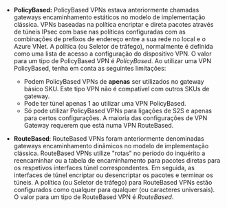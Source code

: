 - **PolicyBased:** PolicyBased VPNs estava anteriormente chamadas gateways encaminhamento estáticos no modelo de implementação clássica. VPNs baseadas na política encriptar e direta pacotes através de túneis IPsec com base nas políticas configuradas com as combinações de prefixos de endereço entre a sua rede no local e o Azure VNet. A política (ou Seletor de tráfego), normalmente é definida como uma lista de acesso a configuração do dispositivo VPN. O valor para um tipo de PolicyBased VPN é *PolicyBased*. Ao utilizar uma VPN PolicyBased, tenha em conta as seguintes limitações:

    - Podem PolicyBased VPNs de **apenas** ser utilizados no gateway básico SKU. Este tipo VPN não é compatível com outros SKUs de gateway.
    - Pode ter túnel apenas 1 ao utilizar uma VPN PolicyBased.
    - Só pode utilizar PolicyBased VPNs para ligações de S2S e apenas para certos configurações. A maioria das configurações de VPN Gateway requerem que está numa VPN RouteBased.

- **RouteBased**: RouteBased VPNs foram anteriormente denominadas gateways encaminhamento dinâmicos no modelo de implementação clássica. RouteBased VPNs utilize "rotas" no período do inquérito a reencaminhar ou a tabela de encaminhamento para pacotes diretas para os respetivos interfaces túnel correspondentes. Em seguida, as interfaces de túnel encriptar ou desencriptar os pacotes e terminar os túneis. A política (ou Seletor de tráfego) para RouteBased VPNs estão configurados como qualquer para qualquer (ou caracteres universais). O valor para um tipo de RouteBased VPN é *RouteBased*.